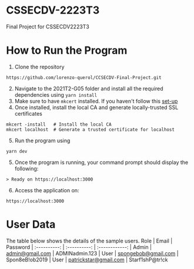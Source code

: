 # CSSECDV-2223T3

Final Project for CSSECDV2223T3

# How to Run the Program

1. Clone the repository

```
https://github.com/lorenzo-querol/CCSECDV-Final-Project.git
```

2. Navigate to the 2021T2-G05 folder and install all the required dependencies using `yarn install`
3. Make sure to have `mkcert` installed. If you haven't follow this
   [set-up](https://github.com/FiloSottile/mkcert/releases)
4. Once installed, install the local CA and generate locally-trusted SSL certificates

```
mkcert -install   # Install the local CA
mkcert localhost  # Generate a trusted certificate for localhost
```

5. Run the program using

```
yarn dev
```

5. Once the program is running, your command prompt should display the following:

```
> Ready on https://localhost:3000
```

6. Access the application on:

```
https://localhost:3000
```

# User Data

The table below shows the details of the sample users.
Role | Email | Password |
:----------: | :----------: | :------------: |
Admin | admin@gmail.com | ADMINadmin.123 |
User | spongebob@gmail.com | Spon8eB!ob2019 |
User | patrickstar@gmail.com | Starf1shP@tr!ck